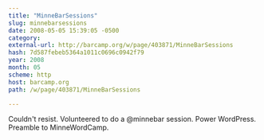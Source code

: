 ```yaml
---
title: "MinneBarSessions"
slug: minnebarsessions
date: 2008-05-05 15:39:05 -0500
category: 
external-url: http://barcamp.org/w/page/403871/MinneBarSessions
hash: 7d587febeb5364a1011c0696c0942f79
year: 2008
month: 05
scheme: http
host: barcamp.org
path: /w/page/403871/MinneBarSessions

---
```


Couldn't resist. Volunteered to do a @minnebar session. Power WordPress. Preamble to MinneWordCamp. 

